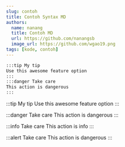 ```yaml
---
slug: contoh
title: Contoh Syntax MD
authors:
  name: nanang
  title: Contoh MD
  url: https://github.com/nanangsb
  image_url: https://github.com/wgao19.png
tags: [kode, contoh]
---
```


```md
:::tip My tip
Use this awesome feature option
:::
:::danger Take care
This action is dangerous
:::
```

:::tip My tip
Use this awesome feature option
:::

:::danger Take care
This action is dangerous
:::

:::info Take care
This action is info
:::

:::alert Take care
This action is dangerous
:::